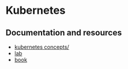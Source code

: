 # Kubernetes 
## Documentation and resources
* [kubernetes concepts/](https://kubernetes.io/docs/concepts/)
* [lab](https://labs.play-with-k8s.com/)
* [book](resources/Kubernetes-native-microservices-ebook-v4.pdf)